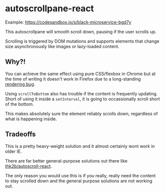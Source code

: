 # autoscrollpane-react

Example: https://codesandbox.io/s/black-microservice-bgd7y

This autoscrollpane will smooth scroll down, pausing if the user scrolls up.

Scrolling is triggered by DOM mutations and supports elements that change size asynchronously like images or lazy-loaded content.

## Why?!

You can achieve the same effect using pure CSS/flexbox in Chrome but at the time of writing it doesn't work in Firefox due to a long-standing [rendering bug](https://bugzilla.mozilla.org/show_bug.cgi?id=1042151).

Using `scrollToBottom` also has trouble if the content is frequently updating. Short of using it inside a `setInterval`, it is going to occassionally scroll short of the bottom.

This makes absolutely sure the element reliably scrolls down, regardless of what is happening inside.

## Tradeoffs

This is a pretty heavy-weight solution and it almost certainly wont work in older IE.

There are far better general-purpose solutions out there like [thk2b/autoscroll-react](https://github.com/thk2b/autoscroll-react).

The only reason you would use this is if you really, really need the content to stay scrolled down and the general purpose solutions are not working out.
